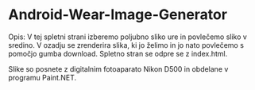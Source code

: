 # Android-Wear-Image-Generator

Opis: V tej spletni strani izberemo poljubno sliko ure in povlečemo sliko v sredino. V ozadju se zrenderira slika, ki jo želimo in jo nato povlečemo s pomočjo gumba download. Spletno stran se odpre se z index.html.

Slike so posnete z digitalnim fotoaparato Nikon D500 in obdelane v programu Paint.NET.
